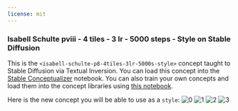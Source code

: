 ```yaml
---
license: mit
---
```

### Isabell Schulte pviii - 4 tiles - 3 lr - 5000 steps - Style on Stable Diffusion
This is the `<isabell-schulte-p8-4tiles-3lr-5000s-style>` concept taught to Stable Diffusion via Textual Inversion. You can load this concept into the [Stable Conceptualizer](https://colab.research.google.com/github/huggingface/notebooks/blob/main/diffusers/stable_conceptualizer_inference.ipynb) notebook. You can also train your own concepts and load them into the concept libraries using [this notebook](https://colab.research.google.com/github/huggingface/notebooks/blob/main/diffusers/sd_textual_inversion_training.ipynb).

Here is the new concept you will be able to use as a `style`:
![<isabell-schulte-p8-4tiles-3lr-5000s-style> 0](https://huggingface.co/sd-concepts-library/isabell-schulte-pviii-4-tiles-3-lr-5000-steps-style/resolve/main/concept_images/3.jpeg)
![<isabell-schulte-p8-4tiles-3lr-5000s-style> 1](https://huggingface.co/sd-concepts-library/isabell-schulte-pviii-4-tiles-3-lr-5000-steps-style/resolve/main/concept_images/1.jpeg)
![<isabell-schulte-p8-4tiles-3lr-5000s-style> 2](https://huggingface.co/sd-concepts-library/isabell-schulte-pviii-4-tiles-3-lr-5000-steps-style/resolve/main/concept_images/0.jpeg)
![<isabell-schulte-p8-4tiles-3lr-5000s-style> 3](https://huggingface.co/sd-concepts-library/isabell-schulte-pviii-4-tiles-3-lr-5000-steps-style/resolve/main/concept_images/2.jpeg)

